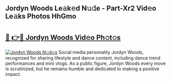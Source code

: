 ## Jordyn Woods Le𝚊k𝚎d N𝚞𝚍e - Part-Xr2 Vid𝚎o Le𝚊ks Photos HhGmo

# <h2><a href="http://fbb9k5b.evod.top/?m=Jordyn+Woods">🔗 👉🔴 Jordyn Woods Vid𝚎o Ph𝚘t𝚘s</a></h2>

[![Jordyn Woods N𝚞d𝚎s](https://i.imgur.com/8V9OHl7.gif)](http://fbb9k5b.evod.top/?m=Jordyn+Woods)
Social media personality Jordyn Woods, recognized for sharing lifestyle and dance content, including dance trend performances and mini vlogs. As a public figure, Jordyn Woods every move is scrutinized, but he remains humble and dedicated to making a positive impact. 
